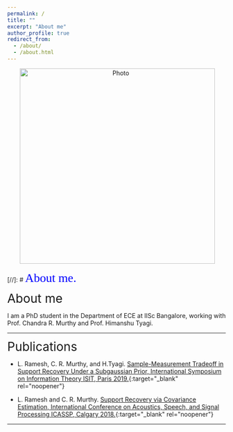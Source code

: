 ```yaml
---
permalink: /
title: ""
excerpt: "About me"
author_profile: true
redirect_from: 
  - /about/
  - /about.html
---
```


<p align="center">
  <img src="https://lekshmi-ramesh.github.io/files/lr_img.jpg?raw=true" alt="Photo" style="width: 450px;"/> 
</p>

[//]: # <span style="color:blue; font-family:Georgia; font-size:2em;">About me.</span>

<span style="font-size:2em;">About me</span>

I am a PhD student in the Department of ECE at IISc Bangalore, working with Prof. Chandra R. Murthy and Prof. Himanshu Tyagi. 

---
<span style="font-size:2em;">Publications</span>

- L. Ramesh, C. R. Murthy, and H.Tyagi. [Sample-Measurement Tradeoff in Support Recovery Under a Subgaussian Prior, International Symposium on Information Theory ISIT, Paris 2019.](https://ieeexplore.ieee.org/document/8849704){:target="_blank" rel="noopener"}

- L. Ramesh and C. R. Murthy. [Support Recovery via Covariance Estimation, International Conference on Acoustics, Speech, and Signal Processing ICASSP, Calgary 2018.](https://ieeexplore.ieee.org/document/8462509){:target="_blank" rel="noopener"}

---

